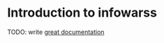 # Introduction to infowarss

TODO: write [great documentation](http://jacobian.org/writing/what-to-write/)

